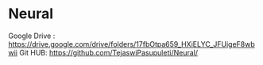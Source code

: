# Neural

Google Drive : https://drive.google.com/drive/folders/17fbOtpa659_HXiELYC_JFUjgeF8wbwii
Git HUB:  https://github.com/TejaswiPasupuleti/Neural/
